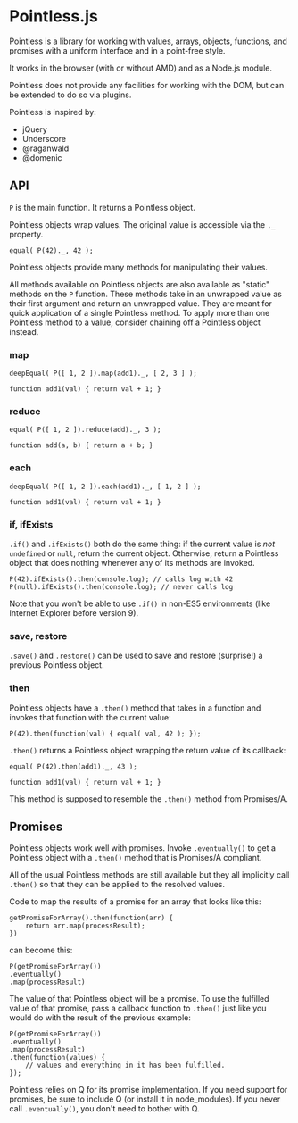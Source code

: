 Pointless.js
============

Pointless is a library for working with values, arrays, objects,
functions, and promises with a uniform interface and in a point-free style.

It works in the browser (with or without AMD) and as a Node.js module.

Pointless does not provide any facilities for working with the DOM,
but can be extended to do so via plugins.

Pointless is inspired by:

  - jQuery
  - Underscore
  - @raganwald
  - @domenic

API
---

`P` is the main function. It returns a Pointless object.

Pointless objects wrap values. The original value is accessible via
the `._` property.

    equal( P(42)._, 42 );

Pointless objects provide many methods for manipulating their values.

All methods available on Pointless objects are also available as
"static" methods on the `P` function. These methods take in an
unwrapped value as their first argument and return an unwrapped
value. They are meant for quick application of a single Pointless
method. To apply more than one Pointless method to a value, consider
chaining off a Pointless object instead.

### map

    deepEqual( P([ 1, 2 ]).map(add1)._, [ 2, 3 ] );

    function add1(val) { return val + 1; }

### reduce

    equal( P([ 1, 2 ]).reduce(add)._, 3 );

    function add(a, b) { return a + b; }

### each

    deepEqual( P([ 1, 2 ]).each(add1)._, [ 1, 2 ] );

    function add1(val) { return val + 1; }

### if, ifExists

`.if()` and `.ifExists()` both do the same thing: if the current
value is *not* `undefined` or `null`, return the current object.
Otherwise, return a Pointless object that does nothing whenever
any of its methods are invoked.

    P(42).ifExists().then(console.log); // calls log with 42
    P(null).ifExists().then(console.log); // never calls log

Note that you won't be able to use `.if()` in non-ES5 environments
(like Internet Explorer before version 9).

### save, restore

`.save()` and `.restore()` can be used to save and restore
(surprise!) a previous Pointless object.

### then

Pointless objects have a `.then()` method that takes in a function
and invokes that function with the current value:

    P(42).then(function(val) { equal( val, 42 ); });

`.then()` returns a Pointless object wrapping the return value of
its callback:

    equal( P(42).then(add1)._, 43 );

    function add1(val) { return val + 1; }

This method is supposed to resemble the `.then()` method from
Promises/A.

Promises
--------

Pointless objects work well with promises. Invoke `.eventually()` to
get a Pointless object with a `.then()` method that is Promises/A
compliant.

All of the usual Pointless methods are still available but they all
implicitly call `.then()` so that they can be applied to the
resolved values.

Code to map the results of a promise for an array that looks like
this:

    getPromiseForArray().then(function(arr) {
        return arr.map(processResult);
    })

can become this:

    P(getPromiseForArray())
    .eventually()
    .map(processResult)

The value of that Pointless object will be a promise. To use the
fulfilled value of that promise, pass a callback function to
`.then()` just like you would do with the result of the previous
example:

    P(getPromiseForArray())
    .eventually()
    .map(processResult)
    .then(function(values) {
        // values and everything in it has been fulfilled.
    });

Pointless relies on Q for its promise implementation. If you need
support for promises, be sure to include Q (or install it in
node_modules). If you never call `.eventually()`, you don't need to
bother with Q.
